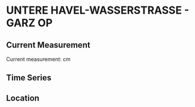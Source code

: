 # UNTERE HAVEL-WASSERSTRASSE - GARZ OP

## Current Measurement

Current measurement: <Value topic="rivers/pegel-online/UHW/GARZ OP/measurementValue"/> cm

## Time Series

<TimeSeries topic="rivers/pegel-online/UHW/GARZ OP/measurementValue" period="week" />

## Location

<WorldMap>
  <Marker lat="52.745938811152214" lon="12.21489669549936" labelTopic="rivers/pegel-online/UHW/GARZ OP" />
</WorldMap>
